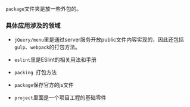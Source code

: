 `package`文件夹是放一些外包的。



### 具体应用涉及的领域



- `jQuery/menu`里是通过server服务开放public文件内容实现的，因此还包括`gulp`、`webpack`的打包方法。
- `eslint`里是ESlint的相关用法和手册
- `packing `打包方法
- `package`保存官方的js文件

- `project`里面是一个项目工程的基础零件

